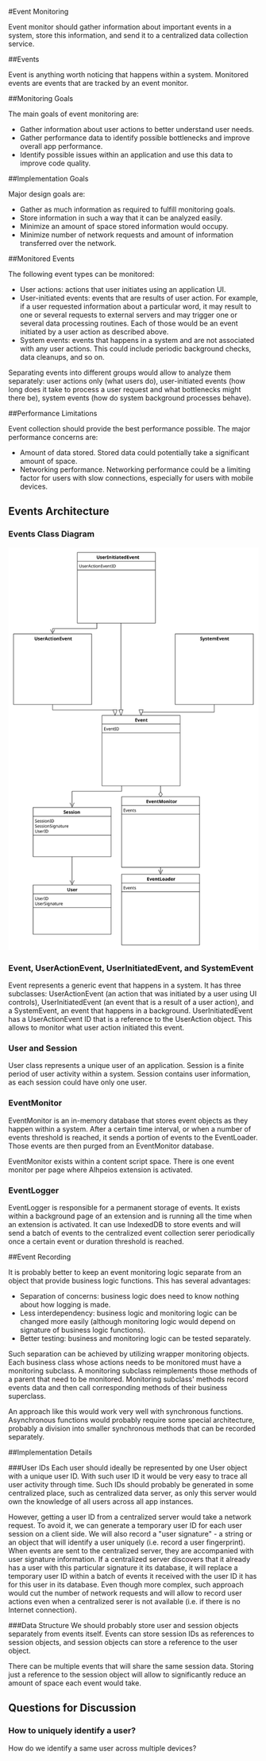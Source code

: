 #Event Monitoring

Event monitor should gather information about important events in a system, store this information, and send it to a
centralized data collection service.

##Events

Event is anything worth noticing that happens within a system. Monitored events are events that are tracked 
by an event monitor.

##Monitoring Goals

The main goals of event monitoring are:
* Gather information about user actions to better understand user needs.
* Gather performance data to identify possible bottlenecks and improve overall app performance.
* Identify possible issues within an application and use this data to improve code quality.

##Implementation Goals

Major design goals are:
* Gather as much information as required to fulfill monitoring goals.
* Store information in such a way that it can be analyzed easily.
* Minimize an amount of space stored information would occupy.
* Minimize number of network requests and amount of information transferred over the network.

##Monitored Events

The following event types can be monitored:
* User actions: actions that user initiates using an application UI.
* User-initiated events: events that are results of user action. For example, if a user requested information 
about a particular word, it may result to one or several requests to external servers and may trigger 
one or several data processing routines. Each of those would be an event initiated by a user action
as described above.
* System events: events that happens in a system and are not associated with any user actions. 
This could include periodic background checks, data cleanups, and so on.

Separating events into different groups would allow to analyze them separately: user actions only (what users do), 
user-initiated events (how long does it take to process a user request and what bottlenecks might there be), 
system events (how do system background processes behave).

##Performance Limitations

Event collection should provide the best performance possible. The major performance concerns are:
* Amount of data stored. Stored data could potentially take a significant amount of space.
* Networking performance. Networking performance could be a limiting factor for users with slow connections,
especially for users with mobile devices.

## Events Architecture

### Events Class Diagram
![Events Class Diagram](events-class-diagram.svg)

### Event, UserActionEvent, UserInitiatedEvent, and SystemEvent

Event represents a generic event that happens in a system. It has three subclasses: UserActionEvent (an action that
was initiated by a user using UI controls), UserInitiatedEvent (an event that is a result of a user action), and
a SystemEvent, an event that happens in a background. UserInitiatedEvent has a UserActionEvent ID that is 
a reference to the UserAction object. This allows to monitor what user action initiated this event.

### User and Session 

User class represents a unique user of an application. Session is a finite period of user activity within a system.
Session contains user information, as each session could have only one user.

### EventMonitor

EventMonitor is an in-memory database that stores event objects as they happen within a system. After a certain
time interval, or when a number of events threshold is reached, it sends a portion of events to the EventLoader.
Those events are then purged from an EventMonitor database.

EventMonitor exists within a content script space. There is one event monitor per page where Alhpeios extension
is activated.

### EventLogger

EventLogger is responsible for a permanent storage of events. It exists within a background page of an extension
and is running all the time when an extension is activated. It can use IndexedDB to store events and 
will send a batch of events to the centralized event collection serer periodically once a certain 
event or duration threshold is reached.

##Event Recording

It is probably better to keep an event monitoring logic separate from an object that provide business logic functions.
This has several advantages:
* Separation of concerns: business logic does need to know nothing about how logging is made.
* Less interdependency: business logic and monitoring logic can be changed more easily (although monitoring
logic would depend on signature of business logic functions).
* Better testing: business and monitoring logic can be tested separately.

Such separation can be achieved by utilizing wrapper monitoring objects. Each business class whose actions needs
to be monitored must have a monitoring subclass. A monitoring subclass reimplements those methods of a parent
that need to be monitored. Monitoring subclass' methods record events data and then call corresponding
methods of their business superclass.

An approach like this would work very well with synchronous functions. Asynchronous functions would probably 
require some special architecture, probably a division into smaller synchronous methods that can 
be recorded separately.

##Implementation Details

###User IDs
Each user should ideally be represented by one User object with a unique user ID. With such user ID it would
be very easy to trace all user activity through time. Such IDs should probably be generated in some centralized
place, such as centralized data server, as only this server would own the knowledge of all users across all
app instances.

However, getting a user ID from a centralized server would take a network request. To avoid it, we can generate
a temporary user ID for each user session on a client side. We will also record a "user signature" - a string
or an object that will identify a user uniquely (i.e. record a user fingerprint). When events are sent 
to the centralized server, they are accompanied with user signature information. If a centralized server 
discovers that it already has a user with this particular signature it its database, it will replace a 
temporary user ID within a batch of events it received with the user ID it has for this user
in its database. Even though more complex, such approach would cut the number of network requests 
and will allow to record user actions even when a centralized serer is not available 
(i.e. if there is no Internet connection).

###Data Structure
We should probably store user and session objects separately from events itself. Events can store session IDs
as references to session objects, and session objects can store a reference to the user object.

There can be multiple events that will share the same session data. Storing just a reference to the
session object will allow to significantly reduce an amount of space each event would take.


## Questions for Discussion

### How to uniquely identify a user?
How do we identify a same user across multiple devices?

